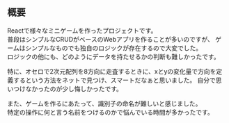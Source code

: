 ## 概要

Reactで様々なミニゲームを作ったプロジェクトです。  
普段はシンプルなCRUDがベースのWebアプリを作ることが多いのですが、
ゲームはシンプルなものでも独自のロジックが存在するので大変でした。  
ロジックの他にも、どのようにデータを持たせるかの判断も難しかったです。  

特に、オセロで2次元配列を8方向に走査するときに、xとyの変化量で方向を定義するという方法をネットで見つけ、スマートだなぁと思いました。
自分で思いつけなかったのが少し悔しかったです。  

また、ゲームを作るにあたって、識別子の命名が難しいと感じました。  
特定の操作に何と言う名前をつけるのかで悩んでいる時間が多かったです。  
